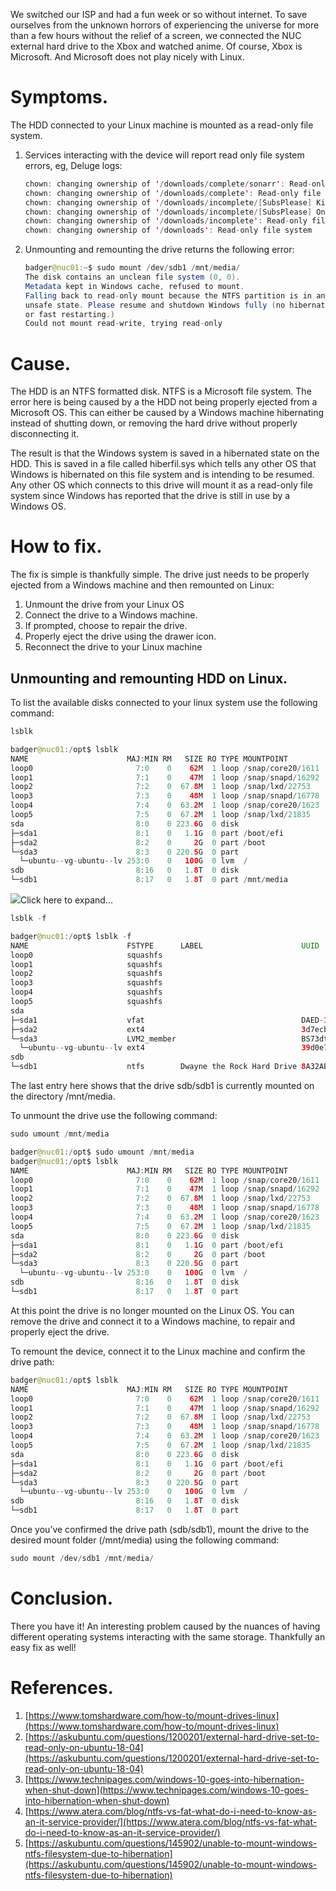 We switched our ISP and had a fun week or so without internet. To save ourselves from the unknown horrors of experiencing the universe for more than a few hours without the relief of a screen, we connected the NUC external hard drive to the Xbox and watched anime. Of course, Xbox is Microsoft. And Microsoft does not play nicely with Linux.

<!-- Table of Contents -->

Symptoms.
=========

The HDD connected to your Linux machine is mounted as a read-only file system.

1.  Services interacting with the device will report read only file system errors, eg, Deluge logs:
    
    ```java
    chown: changing ownership of '/downloads/complete/sonarr': Read-only file system
    chown: changing ownership of '/downloads/complete': Read-only file system
    chown: changing ownership of '/downloads/incomplete/[SubsPlease] Kingdom S4 - 09 (720p) [2DD3756A].mkv': Read-only file system
    chown: changing ownership of '/downloads/incomplete/[SubsPlease] One Piece - 1023 (720p) [0B854FE9].mkv': Read-only file system
    chown: changing ownership of '/downloads/incomplete': Read-only file system
    chown: changing ownership of '/downloads': Read-only file system
    ```
2.  Unmounting and remounting the drive returns the following error:
    
    ```java
    badger@nuc01:~$ sudo mount /dev/sdb1 /mnt/media/
    The disk contains an unclean file system (0, 0).
    Metadata kept in Windows cache, refused to mount.
    Falling back to read-only mount because the NTFS partition is in an
    unsafe state. Please resume and shutdown Windows fully (no hibernation
    or fast restarting.)
    Could not mount read-write, trying read-only
    ```
    

Cause.
======

The HDD is an NTFS formatted disk. NTFS is a Microsoft file system. The error here is being caused by a the HDD not being properly ejected from a Microsoft OS. This can either be caused by a Windows machine hibernating instead of shutting down, or removing the hard drive without properly disconnecting it.

The result is that the Windows system is saved in a hibernated state on the HDD. This is saved in a file called hiberfil.sys which tells any other OS that Windows is hibernated on this file system and is intending to be resumed. Any other OS which connects to this drive will mount it as a read-only file system since Windows has reported that the drive is still in use by a Windows OS.

How to fix.
===========

The fix is simple is thankfully simple. The drive just needs to be properly ejected from a Windows machine and then remounted on Linux:

1.  Unmount the drive from your Linux OS
2.  Connect the drive to a Windows machine.
3.  If prompted, choose to repair the drive.
4.  Properly eject the drive using the drawer icon.
5.  Reconnect the drive to your Linux machine
    

Unmounting and remounting HDD on Linux.
---------------------------------------

To list the available disks connected to your linux system use the following command:

```java
lsblk
```

```java
badger@nuc01:/opt$ lsblk
NAME                      MAJ:MIN RM   SIZE RO TYPE MOUNTPOINT
loop0                       7:0    0    62M  1 loop /snap/core20/1611
loop1                       7:1    0    47M  1 loop /snap/snapd/16292
loop2                       7:2    0  67.8M  1 loop /snap/lxd/22753
loop3                       7:3    0    48M  1 loop /snap/snapd/16778
loop4                       7:4    0  63.2M  1 loop /snap/core20/1623
loop5                       7:5    0  67.2M  1 loop /snap/lxd/21835
sda                         8:0    0 223.6G  0 disk 
├─sda1                      8:1    0   1.1G  0 part /boot/efi
├─sda2                      8:2    0     2G  0 part /boot
└─sda3                      8:3    0 220.5G  0 part 
  └─ubuntu--vg-ubuntu--lv 253:0    0   100G  0 lvm  /
sdb                         8:16   0   1.8T  0 disk 
└─sdb1                      8:17   0   1.8T  0 part /mnt/media
```

![](images/icons/grey_arrow_down.png)Click here to expand...

```java
lsblk -f
```

```java
badger@nuc01:/opt$ lsblk -f
NAME                      FSTYPE      LABEL                      UUID                                   FSAVAIL FSUSE% MOUNTPOINT
loop0                     squashfs                                                                            0   100% /snap/core20/1611
loop1                     squashfs                                                                            0   100% /snap/snapd/16292
loop2                     squashfs                                                                            0   100% /snap/lxd/22753
loop3                     squashfs                                                                            0   100% /snap/snapd/16778
loop4                     squashfs                                                                            0   100% /snap/core20/1623
loop5                     squashfs                                                                            0   100% /snap/lxd/21835
sda                                                                                                                    
├─sda1                    vfat                                   DAED-1AEE                                   1G     0% /boot/efi
├─sda2                    ext4                                   3d7ecb9d-99cc-469d-a547-32b4a5d89322      1.6G    11% /boot
└─sda3                    LVM2_member                            BS73dt-byR6-bfrt-X5qT-N6M5-ANUV-jT42Re                
  └─ubuntu--vg-ubuntu--lv ext4                                   39d0e7aa-dd0d-4d8b-b1fe-d0536d48da4f     75.7G    18% /
sdb                                                                                                                    
└─sdb1                    ntfs        Dwayne the Rock Hard Drive 8A32AB1232AB01F5
```

The last entry here shows that the drive sdb/sdb1 is currently mounted on the directory /mnt/media.

To unmount the drive use the following command:

```java
sudo umount /mnt/media
```

```java
badger@nuc01:/opt$ sudo umount /mnt/media
badger@nuc01:/opt$ lsblk
NAME                      MAJ:MIN RM   SIZE RO TYPE MOUNTPOINT
loop0                       7:0    0    62M  1 loop /snap/core20/1611
loop1                       7:1    0    47M  1 loop /snap/snapd/16292
loop2                       7:2    0  67.8M  1 loop /snap/lxd/22753
loop3                       7:3    0    48M  1 loop /snap/snapd/16778
loop4                       7:4    0  63.2M  1 loop /snap/core20/1623
loop5                       7:5    0  67.2M  1 loop /snap/lxd/21835
sda                         8:0    0 223.6G  0 disk 
├─sda1                      8:1    0   1.1G  0 part /boot/efi
├─sda2                      8:2    0     2G  0 part /boot
└─sda3                      8:3    0 220.5G  0 part 
  └─ubuntu--vg-ubuntu--lv 253:0    0   100G  0 lvm  /
sdb                         8:16   0   1.8T  0 disk 
└─sdb1                      8:17   0   1.8T  0 part
```

At this point the drive is no longer mounted on the Linux OS. You can remove the drive and connect it to a Windows machine, to repair and properly eject the drive.

To remount the device, connect it to the Linux machine and confirm the drive path:

```java
badger@nuc01:/opt$ lsblk
NAME                      MAJ:MIN RM   SIZE RO TYPE MOUNTPOINT
loop0                       7:0    0    62M  1 loop /snap/core20/1611
loop1                       7:1    0    47M  1 loop /snap/snapd/16292
loop2                       7:2    0  67.8M  1 loop /snap/lxd/22753
loop3                       7:3    0    48M  1 loop /snap/snapd/16778
loop4                       7:4    0  63.2M  1 loop /snap/core20/1623
loop5                       7:5    0  67.2M  1 loop /snap/lxd/21835
sda                         8:0    0 223.6G  0 disk 
├─sda1                      8:1    0   1.1G  0 part /boot/efi
├─sda2                      8:2    0     2G  0 part /boot
└─sda3                      8:3    0 220.5G  0 part 
  └─ubuntu--vg-ubuntu--lv 253:0    0   100G  0 lvm  /
sdb                         8:16   0   1.8T  0 disk 
└─sdb1                      8:17   0   1.8T  0 part
```

Once you’ve confirmed the drive path (sdb/sdb1), mount the drive to the desired mount folder (/mnt/media) using the following command:

```java
sudo mount /dev/sdb1 /mnt/media/
```

Conclusion.
===========

There you have it! An interesting problem caused by the nuances of having different operating systems interacting with the same storage. Thankfully an easy fix as well!

References.
===========

1. [https://www.tomshardware.com/how-to/mount-drives-linux](https://www.tomshardware.com/how-to/mount-drives-linux)
2. [https://askubuntu.com/questions/1200201/external-hard-drive-set-to-read-only-on-ubuntu-18-04](https://askubuntu.com/questions/1200201/external-hard-drive-set-to-read-only-on-ubuntu-18-04)
3. [https://www.technipages.com/windows-10-goes-into-hibernation-when-shut-down](https://www.technipages.com/windows-10-goes-into-hibernation-when-shut-down)
4. [https://www.atera.com/blog/ntfs-vs-fat-what-do-i-need-to-know-as-an-it-service-provider/](https://www.atera.com/blog/ntfs-vs-fat-what-do-i-need-to-know-as-an-it-service-provider/)
5. [https://askubuntu.com/questions/145902/unable-to-mount-windows-ntfs-filesystem-due-to-hibernation](https://askubuntu.com/questions/145902/unable-to-mount-windows-ntfs-filesystem-due-to-hibernation)